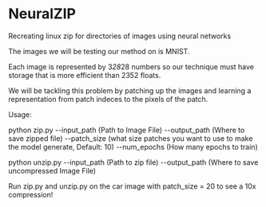 # NeuralZIP
Recreating linux zip for directories of images using neural networks

The images we will be testing our method on is MNIST.

Each image is represented by 3*28*28 numbers so our technique must 
have storage that is more efficient than 2352 floats.

We will be tackling this problem by patching up the images and learning a representation 
from patch indeces to the pixels of the patch.

Usage:

python zip.py --input_path (Path to Image File) --output_path (Where to save zipped file) --patch_size (what size patches you want to use to make the model generate, Default: 10) --num_epochs (How many epochs to train)

python unzip.py --input_path (Path to zip file) --output_path (Where to save uncompressed Image File) 

Run zip.py and unzip.py on the car image with patch_size = 20 to see a 10x compression!